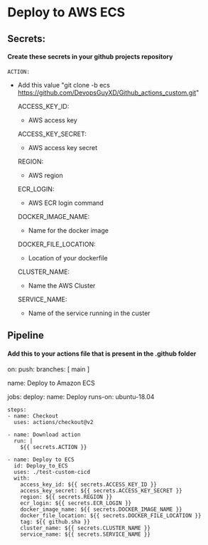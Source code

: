 # Deploy to AWS ECS

<h2>Secrets:</h2>
<h4>Create these secrets in your github projects repository</h4>

    ACTION:
  - Add this value "git clone -b ecs https://github.com/DevopsGuyXD/Github_actions_custom.git"

    ACCESS_KEY_ID:         
	- AWS access key

    ACCESS_KEY_SECRET:     
	- AWS access key secret

    REGION:                
	- AWS region

    ECR_LOGIN:             
	- AWS ECR login command

    DOCKER_IMAGE_NAME:     
	- Name for the docker image

    DOCKER_FILE_LOCATION:  
	- Location of your dockerfile

    CLUSTER_NAME:          
	- Name the AWS Cluster

    SERVICE_NAME:          
	- Name of the service running in the custer



<h2>Pipeline</h2>
<h4>Add this to your actions file that is present in the .github folder</h4>

on:
  push:
    branches: [ main ]

name: Deploy to Amazon ECS

jobs:
  deploy:
    name: Deploy
    runs-on: ubuntu-18.04

    steps:
    - name: Checkout
      uses: actions/checkout@v2

    - name: Download action
      run: |
        ${{ secrets.ACTION }}

    - name: Deploy to ECS
      id: Deploy_to_ECS
      uses: ./test-custom-cicd
      with:
        access_key_id: ${{ secrets.ACCESS_KEY_ID }}
        access_key_secret: ${{ secrets.ACCESS_KEY_SECRET }}
        region: ${{ secrets.REGION }}
        ecr_login: ${{ secrets.ECR_LOGIN }}
        docker_image_name: ${{ secrets.DOCKER_IMAGE_NAME }}
        docker_file_location: ${{ secrets.DOCKER_FILE_LOCATION }}
        tag: ${{ github.sha }}
        cluster_name: ${{ secrets.CLUSTER_NAME }}
        service_name: ${{ secrets.SERVICE_NAME }}